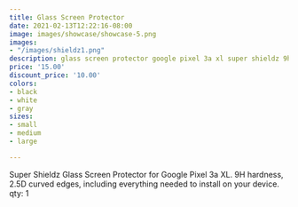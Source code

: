 ```yaml
---
title: Glass Screen Protector
date: 2021-02-13T12:22:16-08:00
image: images/showcase/showcase-5.png
images:
- "/images/shieldz1.png"
description: glass screen protector google pixel 3a xl super shieldz 9h hardness 2.5D
price: '15.00'
discount_price: '10.00'
colors:
- black
- white
- gray
sizes:
- small
- medium
- large

---
```

Super Shieldz Glass Screen Protector for Google Pixel 3a XL. 9H hardness, 2.5D curved edges, including everything needed to install on your device. qty: 1